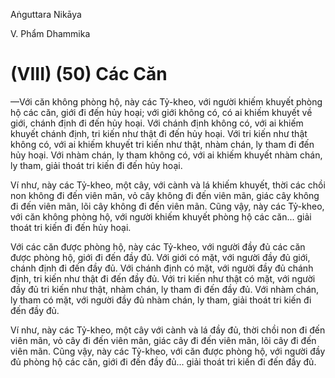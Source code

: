 Aṅguttara Nikāya

V. Phẩm Dhammika

# (VIII) (50) Các Căn

—Với căn không phòng hộ, này các Tỷ-kheo, với người khiếm khuyết phòng hộ các căn, giới đi đến hủy hoại; với giới không có, có ai khiếm khuyết về giới, chánh định đi đến hủy hoại. Với chánh định không có, với ai khiếm khuyết chánh định, tri kiến như thật đi đến hủy hoại. Với tri kiến như thật không có, với ai khiếm khuyết tri kiến như thật, nhàm chán, ly tham đi đến hủy hoại. Với nhàm chán, ly tham không có, với ai khiếm khuyết nhàm chán, ly tham, giải thoát tri kiến đi đến hủy hoại.

Ví như, này các Tỷ-kheo, một cây, với cành và lá khiếm khuyết, thời các chồi non không đi đến viên mãn, vỏ cây không đi đến viên mãn, giác cây không đi đến viên mãn, lõi cây không đi đến viên mãn. Cũng vậy, này các Tỷ-kheo, với căn không phòng hộ, với người khiếm khuyết phòng hộ các căn... giải thoát tri kiến đi đến hủy hoại.

Với các căn được phòng hộ, này các Tỷ-kheo, với người đầy đủ các căn được phòng hộ, giới đi đến đầy đủ. Với giới có mặt, với người đầy đủ giới, chánh định đi đến đầy đủ. Với chánh định có mặt, với người đầy đủ chánh định, tri kiến như thật đi đến đầy đủ. Với tri kiến như thật có mặt, với người đầy đủ tri kiến như thật, nhàm chán, ly tham đi đến đầy đủ. Với nhàm chán, ly tham có mặt, với người đầy đủ nhàm chán, ly tham, giải thoát tri kiến đi đến đầy đủ.

Ví như, này các Tỷ-kheo, một cây với cành và lá đầy đủ, thời chồi non đi đến viên mãn, vỏ cây đi đến viên mãn, giác cây đi đến viên mãn, lõi cây đi đến viên mãn. Cũng vậy, này các Tỷ-kheo, với căn được phòng hộ, với người đầy đủ phòng hộ các căn, giới đi đến đầy đủ... giải thoát tri kiến đi đến đầy đủ.


